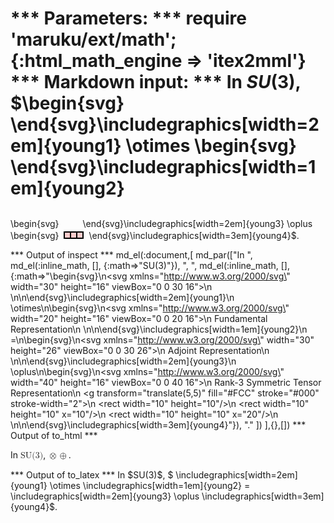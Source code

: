 
*** Parameters: ***
require 'maruku/ext/math'; {:html_math_engine => 'itex2mml'}
*** Markdown input: ***
 In $SU(3)$, $\begin{svg}
<svg xmlns="http://www.w3.org/2000/svg" width="30" height="16" viewBox="0 0 30 16">
  <g></rect>
</svg>
\end{svg}\includegraphics[width=2em]{young1}
 \otimes
\begin{svg}
<svg xmlns="http://www.w3.org/2000/svg" width="20" height="16" viewBox="0 0 20 16">
  <desc>Fundamental Representation</desc>
  <g>
</svg>
\end{svg}\includegraphics[width=1em]{young2}
 =
\begin{svg}
<svg xmlns="http://www.w3.org/2000/svg" width="30" height="26" viewBox="0 0 30 26">
  <desc>Adjoint Representation</desc>
  </g>
</svg>
\end{svg}\includegraphics[width=2em]{young3}
 \oplus
\begin{svg}
<svg xmlns="http://www.w3.org/2000/svg" width="40" height="16" viewBox="0 0 40 16">
  <desc>Rank-3 Symmetric Tensor Representation</desc>
  <g transform="translate(5,5)" fill="#FCC" stroke="#000" stroke-width="2">
    <rect width="10" height="10"/>
    <rect width="10" height="10" x="10"/>
    <rect width="10" height="10" x="20"/>
  </g>
</svg>
\end{svg}\includegraphics[width=3em]{young4}$.

*** Output of inspect ***
md_el(:document,[
	md_par(["In ",
	  md_el(:inline_math, [], {:math=>"SU(3)"}),
	  ", ",
	  md_el(:inline_math, [], {:math=>"\\begin{svg}\n<svg xmlns=\"http://www.w3.org/2000/svg\" width=\"30\" height=\"16\" viewBox=\"0 0 30 16\">\n  <g></rect>\n</svg>\n\\end{svg}\\includegraphics[width=2em]{young1}\n \\otimes\n\\begin{svg}\n<svg xmlns=\"http://www.w3.org/2000/svg\" width=\"20\" height=\"16\" viewBox=\"0 0 20 16\">\n  <desc>Fundamental Representation</desc>\n  <g>\n</svg>\n\\end{svg}\\includegraphics[width=1em]{young2}\n =\n\\begin{svg}\n<svg xmlns=\"http://www.w3.org/2000/svg\" width=\"30\" height=\"26\" viewBox=\"0 0 30 26\">\n  <desc>Adjoint Representation</desc>\n  </g>\n</svg>\n\\end{svg}\\includegraphics[width=2em]{young3}\n \\oplus\n\\begin{svg}\n<svg xmlns=\"http://www.w3.org/2000/svg\" width=\"40\" height=\"16\" viewBox=\"0 0 40 16\">\n  <desc>Rank-3 Symmetric Tensor Representation</desc>\n  <g transform=\"translate(5,5)\" fill=\"#FCC\" stroke=\"#000\" stroke-width=\"2\">\n    <rect width=\"10\" height=\"10\"/>\n    <rect width=\"10\" height=\"10\" x=\"10\"/>\n    <rect width=\"10\" height=\"10\" x=\"20\"/>\n  </g>\n</svg>\n\\end{svg}\\includegraphics[width=3em]{young4}"}),
	  "."
	  ])
],{},[])
*** Output of to_html ***
<p>In <math xmlns="http://www.w3.org/1998/Math/MathML" display="inline" class="maruku-mathml"><semantics><mrow><mi>SU</mi><mo stretchy="false">(</mo><mn>3</mn><mo stretchy="false">)</mo></mrow><annotation encoding="application/x-tex">SU(3)</annotation></semantics></math>, <math xmlns="http://www.w3.org/1998/Math/MathML" display="inline" class="maruku-mathml"><semantics><mrow><semantics><annotation-xml encoding="SVG1.1">
<svg xmlns="http://www.w3.org/2000/svg" width="30" height="16" viewBox="0 0 30 16">
  <g></g>
</svg>
</annotation-xml></semantics><mo>⊗</mo><semantics><annotation-xml encoding="SVG1.1">
<svg xmlns="http://www.w3.org/2000/svg" width="20" height="16" viewBox="0 0 20 16">
  <desc>Fundamental Representation</desc>
  <g>
</g>
</svg></annotation-xml><mo>=</mo><semantics><annotation-xml encoding="SVG1.1">
<svg xmlns="http://www.w3.org/2000/svg" width="30" height="26" viewBox="0 0 30 26">
  <desc>Adjoint Representation</desc>
  </svg>
</annotation-xml>
</semantics></semantics><mo>⊕</mo><semantics><annotation-xml encoding="SVG1.1">
<svg xmlns="http://www.w3.org/2000/svg" width="40" height="16" viewBox="0 0 40 16">
  <desc>Rank-3 Symmetric Tensor Representation</desc>
  <g transform="translate(5,5)" fill="#FCC" stroke="#000" stroke-width="2">
    <rect width="10" height="10"></rect>
    <rect width="10" height="10" x="10"></rect>
    <rect width="10" height="10" x="20"></rect>
  </g>
</svg>
</annotation-xml></semantics></mrow><annotation encoding="application/x-tex">\begin{svg}
svg xmlns=http://www.w3.org/2000/svg width=30 height=16 viewBox=0 0 30 16
  g/rect
/svg
\end{svg}\includegraphics[width=2em]{young1}
 \otimes
\begin{svg}
svg xmlns=http://www.w3.org/2000/svg width=20 height=16 viewBox=0 0 20 16
  descFundamental Representation/desc
  g
/svg
\end{svg}\includegraphics[width=1em]{young2}
 =
\begin{svg}
svg xmlns=http://www.w3.org/2000/svg width=30 height=26 viewBox=0 0 30 26
  descAdjoint Representation/desc
  /g
/svg
\end{svg}\includegraphics[width=2em]{young3}
 \oplus
\begin{svg}
svg xmlns=http://www.w3.org/2000/svg width=40 height=16 viewBox=0 0 40 16
  descRank-3 Symmetric Tensor Representation/desc
  g transform=translate(5,5) fill=#FCC stroke=#000 stroke-width=2
    rect width=10 height=10/
    rect width=10 height=10 x=10/
    rect width=10 height=10 x=20/
  /g
/svg
\end{svg}\includegraphics[width=3em]{young4}</annotation></semantics></math>.</p>
*** Output of to_latex ***
In $SU(3)$, $ \includegraphics[width=2em]{young1}
 \otimes
 \includegraphics[width=1em]{young2}
 =
 \includegraphics[width=2em]{young3}
 \oplus
 \includegraphics[width=3em]{young4}$.
